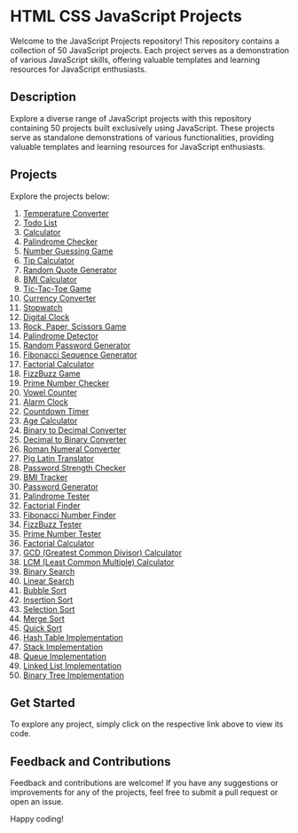 # HTML CSS JavaScript Projects

Welcome to the JavaScript Projects repository! This repository contains a collection of 50 JavaScript projects. Each project serves as a demonstration of various JavaScript skills, offering valuable templates and learning resources for JavaScript enthusiasts.

## Description

Explore a diverse range of JavaScript projects with this repository containing 50 projects built exclusively using JavaScript. These projects serve as standalone demonstrations of various functionalities, providing valuable templates and learning resources for JavaScript enthusiasts.

## Projects

Explore the projects below:

1. [Temperature Converter](Temperature_Converter.js)
2. [Todo List](Todo_List.js)
3. [Calculator](Calculator.js)
4. [Palindrome Checker](Palindrome_Checker.js)
5. [Number Guessing Game](Number_Guessing_Game.js)
6. [Tip Calculator](Tip_Calculator.js)
7. [Random Quote Generator](Random_Quote_Generator.js)
8. [BMI Calculator](BMI_Calculator.js)
9. [Tic-Tac-Toe Game](Tic_Tac_Toe_Game.js)
10. [Currency Converter](Currency_Converter.js)
11. [Stopwatch](Stopwatch.js)
12. [Digital Clock](Digital_Clock.js)
13. [Rock, Paper, Scissors Game](Rock_Paper_Scissors_Game.js)
14. [Palindrome Detector](Palindrome_Detector.js)
15. [Random Password Generator](Random_Password_Generator.js)
16. [Fibonacci Sequence Generator](Fibonacci_Sequence_Generator.js)
17. [Factorial Calculator](Factorial_Calculator.js)
18. [FizzBuzz Game](FizzBuzz_Game.js)
19. [Prime Number Checker](Prime_Number_Checker.js)
20. [Vowel Counter](Vowel_Counter.js)
21. [Alarm Clock](Alarm_Clock.js)
22. [Countdown Timer](Countdown_Timer.js)
23. [Age Calculator](Age_Calculator.js)
24. [Binary to Decimal Converter](Binary_to_Decimal_Converter.js)
25. [Decimal to Binary Converter](Decimal_to_Binary_Converter.js)
26. [Roman Numeral Converter](Roman_Numeral_Converter.js)
27. [Pig Latin Translator](Pig_Latin_Translator.js)
28. [Password Strength Checker](Password_Strength_Checker.js)
29. [BMI Tracker](BMI_Tracker.js)
30. [Password Generator](Password_Generator.js)
31. [Palindrome Tester](Palindrome_Tester.js)
32. [Factorial Finder](Factorial_Finder.js)
33. [Fibonacci Number Finder](Fibonacci_Number_Finder.js)
34. [FizzBuzz Tester](FizzBuzz_Tester.js)
35. [Prime Number Tester](Prime_Number_Tester.js)
36. [Factorial Calculator](Factorial_Calculator.js)
37. [GCD (Greatest Common Divisor) Calculator](GCD_Calculator.js)
38. [LCM (Least Common Multiple) Calculator](LCM_Calculator.js)
39. [Binary Search](Binary_Search.js)
40. [Linear Search](Linear_Search.js)
41. [Bubble Sort](Bubble_Sort.js)
42. [Insertion Sort](Insertion_Sort.js)
43. [Selection Sort](Selection_Sort.js)
44. [Merge Sort](Merge_Sort.js)
45. [Quick Sort](Quick_Sort.js)
46. [Hash Table Implementation](Hash_Table.js)
47. [Stack Implementation](Stack.js)
48. [Queue Implementation](Queue.js)
49. [Linked List Implementation](Linked_List.js)
50. [Binary Tree Implementation](Binary_Tree.js)

## Get Started

To explore any project, simply click on the respective link above to view its code.

## Feedback and Contributions

Feedback and contributions are welcome! If you have any suggestions or improvements for any of the projects, feel free to submit a pull request or open an issue.

Happy coding!
